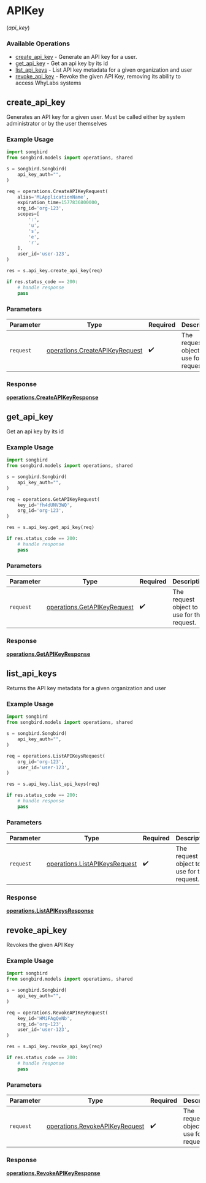 # APIKey
(*api_key*)

### Available Operations

* [create_api_key](#create_api_key) - Generate an API key for a user.
* [get_api_key](#get_api_key) - Get an api key by its id
* [list_api_keys](#list_api_keys) - List API key metadata for a given organization and user
* [revoke_api_key](#revoke_api_key) - Revoke the given API Key, removing its ability to access WhyLabs systems

## create_api_key

Generates an API key for a given user. Must be called either by system administrator or by the user themselves

### Example Usage

```python
import songbird
from songbird.models import operations, shared

s = songbird.Songbird(
    api_key_auth="",
)

req = operations.CreateAPIKeyRequest(
    alias='MLApplicationName',
    expiration_time=1577836800000,
    org_id='org-123',
    scopes=[
        ':',
        'u',
        's',
        'e',
        'r',
    ],
    user_id='user-123',
)

res = s.api_key.create_api_key(req)

if res.status_code == 200:
    # handle response
    pass
```

### Parameters

| Parameter                                                                        | Type                                                                             | Required                                                                         | Description                                                                      |
| -------------------------------------------------------------------------------- | -------------------------------------------------------------------------------- | -------------------------------------------------------------------------------- | -------------------------------------------------------------------------------- |
| `request`                                                                        | [operations.CreateAPIKeyRequest](../../models/operations/createapikeyrequest.md) | :heavy_check_mark:                                                               | The request object to use for the request.                                       |


### Response

**[operations.CreateAPIKeyResponse](../../models/operations/createapikeyresponse.md)**


## get_api_key

Get an api key by its id

### Example Usage

```python
import songbird
from songbird.models import operations, shared

s = songbird.Songbird(
    api_key_auth="",
)

req = operations.GetAPIKeyRequest(
    key_id='fh4dUNV3WQ',
    org_id='org-123',
)

res = s.api_key.get_api_key(req)

if res.status_code == 200:
    # handle response
    pass
```

### Parameters

| Parameter                                                                  | Type                                                                       | Required                                                                   | Description                                                                |
| -------------------------------------------------------------------------- | -------------------------------------------------------------------------- | -------------------------------------------------------------------------- | -------------------------------------------------------------------------- |
| `request`                                                                  | [operations.GetAPIKeyRequest](../../models/operations/getapikeyrequest.md) | :heavy_check_mark:                                                         | The request object to use for the request.                                 |


### Response

**[operations.GetAPIKeyResponse](../../models/operations/getapikeyresponse.md)**


## list_api_keys

Returns the API key metadata for a given organization and user

### Example Usage

```python
import songbird
from songbird.models import operations, shared

s = songbird.Songbird(
    api_key_auth="",
)

req = operations.ListAPIKeysRequest(
    org_id='org-123',
    user_id='user-123',
)

res = s.api_key.list_api_keys(req)

if res.status_code == 200:
    # handle response
    pass
```

### Parameters

| Parameter                                                                      | Type                                                                           | Required                                                                       | Description                                                                    |
| ------------------------------------------------------------------------------ | ------------------------------------------------------------------------------ | ------------------------------------------------------------------------------ | ------------------------------------------------------------------------------ |
| `request`                                                                      | [operations.ListAPIKeysRequest](../../models/operations/listapikeysrequest.md) | :heavy_check_mark:                                                             | The request object to use for the request.                                     |


### Response

**[operations.ListAPIKeysResponse](../../models/operations/listapikeysresponse.md)**


## revoke_api_key

Revokes the given API Key

### Example Usage

```python
import songbird
from songbird.models import operations, shared

s = songbird.Songbird(
    api_key_auth="",
)

req = operations.RevokeAPIKeyRequest(
    key_id='HMiFAgQeNb',
    org_id='org-123',
    user_id='user-123',
)

res = s.api_key.revoke_api_key(req)

if res.status_code == 200:
    # handle response
    pass
```

### Parameters

| Parameter                                                                        | Type                                                                             | Required                                                                         | Description                                                                      |
| -------------------------------------------------------------------------------- | -------------------------------------------------------------------------------- | -------------------------------------------------------------------------------- | -------------------------------------------------------------------------------- |
| `request`                                                                        | [operations.RevokeAPIKeyRequest](../../models/operations/revokeapikeyrequest.md) | :heavy_check_mark:                                                               | The request object to use for the request.                                       |


### Response

**[operations.RevokeAPIKeyResponse](../../models/operations/revokeapikeyresponse.md)**

